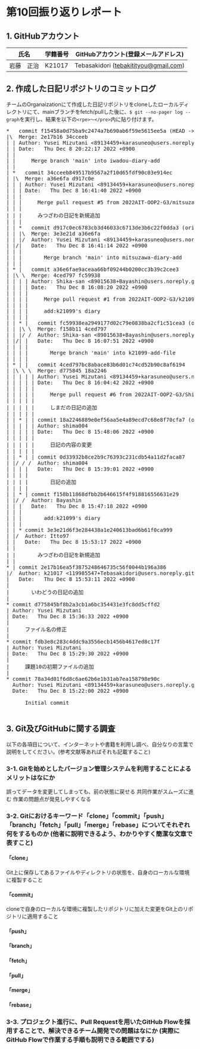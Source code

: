 # 第10回振り返りレポート

## 1. GitHubアカウント

| 氏名           | 学籍番号    | GitHubアカウント(登録メールアドレス) |
| -------------- | ----------- | -------------------------------------- |
| 岩藤　正治     | K21017      | Tebasakidori (tebakitityou@gmail.com) |

## 2. 作成した日記リポジトリのコミットログ

チームのOrganaizationにて作成した日記リポジトリをcloneしたローカルディレクトリにて、mainブランチをfetch/pullした後に、`$ git --no-pager log --graph`を実行し、結果を以下の`<rpe>〜</pre>`内に貼り付けます。

<pre>
*   commit f15458a0d75ba9c2474a7b690ab6f59e5615ee5a (HEAD -> iwadou-diary-add, origin/iwadou-diary-add)
|\  Merge: 2e17b16 34cceeb
| | Author: Yusei Mizutani <89134459+karasuneo@users.noreply.github.com>
| | Date:   Thu Dec 8 20:22:17 2022 +0900
| | 
| |     Merge branch 'main' into iwadou-diary-add
| |   
| *   commit 34cceeb849517b9567a2f10d65fdf90c03e914ec
| |\  Merge: a36e6fa d917c0e
| | | Author: Yusei Mizutani <89134459+karasuneo@users.noreply.github.com>
| | | Date:   Thu Dec 8 16:41:40 2022 +0900
| | | 
| | |     Merge pull request #5 from 2022AIT-OOP2-G3/mitsuzawa-diary-add
| | |     
| | |     みつざわの日記を新規追加
| | |   
| | *   commit d917c0ec6783cb3d46033c6713de3b6c22f0dda3 (origin/mitsuzawa-diary-add)
| | |\  Merge: 3e3e21d a36e6fa
| | |/  Author: Yusei Mizutani <89134459+karasuneo@users.noreply.github.com>
| |/|   Date:   Thu Dec 8 16:41:14 2022 +0900
| | |   
| | |       Merge branch 'main' into mitsuzawa-diary-add
| | |   
| * |   commit a36e6fae9aceaa66bf09244b0200cc3b39c2cee3
| |\ \  Merge: 4ced797 fc59938
| | | | Author: Shika-san <89015638+Bayashin@users.noreply.github.com>
| | | | Date:   Thu Dec 8 16:08:20 2022 +0900
| | | | 
| | | |     Merge pull request #1 from 2022AIT-OOP2-G3/k21099-add-file
| | | |     
| | | |     add:k21099's diary
| | | |   
| | * |   commit fc59938ea2949177d02c79e0838ba2cf1c51cea3 (origin/k21099-add-file, k21099-add-file)
| | |\ \  Merge: f158b11 4ced797
| | |/ /  Author: Shika-san <89015638+Bayashin@users.noreply.github.com>
| |/| |   Date:   Thu Dec 8 16:07:51 2022 +0900
| | | |   
| | | |       Merge branch 'main' into k21099-add-file
| | | |   
| * | |   commit 4ced797bc8abace83b6d01c74cd52b90c8af6194
| |\ \ \  Merge: d775845 18a2246
| | | | | Author: Yusei Mizutani <89134459+karasuneo@users.noreply.github.com>
| | | | | Date:   Thu Dec 8 16:04:42 2022 +0900
| | | | | 
| | | | |     Merge pull request #6 from 2022AIT-OOP2-G3/ShimaPacaDiary
| | | | |     
| | | | |     しまだの日記の追加
| | | | | 
| | * | | commit 18a2246889e0ef56aa5e4a89ecd7c68e8f70cfa7 (origin/ShimaPacaDiary)
| | | | | Author: shima004 <yellow030408@gmail.com>
| | | | | Date:   Thu Dec 8 15:48:06 2022 +0900
| | | | | 
| | | | |     日記の内容の変更
| | | | | 
| | * | | commit 0d33932b8ce2b9c76393c231cdb54a11d2faca87
| |/ / /  Author: shima004 <yellow030408@gmail.com>
| | | |   Date:   Thu Dec 8 15:39:01 2022 +0900
| | | |   
| | | |       日記の追加
| | | | 
| | * | commit f158b11868dfbb2b646615f4f918816556631e29
| |/ /  Author: Bayashin <k21099kk@aitech.ac.jp>
| | |   Date:   Thu Dec 8 15:47:18 2022 +0900
| | |   
| | |       add:k21099's diary
| | | 
| | * commit 3e3e21d6f3e284438a1e240613bad6b61f0ca999
| |/  Author: Itto97 <ittun_0706@i.softbank.jp>
| |   Date:   Thu Dec 8 15:53:17 2022 +0900
| |   
| |       みつざわの日記を新規追加
| | 
* | commit 2e17b16ea5f3875248646735c56f0044b196a386
|/  Author: k21017 <119985547+Tebasakidori@users.noreply.github.com>
|   Date:   Thu Dec 8 15:53:11 2022 +0900
|   
|       いわどうの日記の追加
| 
* commit d775845bf8b2a3cb1a6bc354431e3fc8dd5cffd2
| Author: Yusei Mizutani <yusei4520030401@gmail.com>
| Date:   Thu Dec 8 15:36:33 2022 +0900
| 
|     ファイル名の修正
| 
* commit fdb3e8c283c4ddc9a3556ecb1456b4617ed8c17f
| Author: Yusei Mizutani <yusei4520030401@gmail.com>
| Date:   Thu Dec 8 15:29:30 2022 +0900
| 
|     課題10の初期ファイルの追加
| 
* commit 78a34d01f6d8c6ae62b6e1b31ab7ea158798e90c
  Author: Yusei Mizutani <89134459+karasuneo@users.noreply.github.com>
  Date:   Thu Dec 8 15:22:00 2022 +0900
  
      Initial commit

</pre>


## 3. Git及びGitHubに関する調査

以下の各項目について、インターネットや書籍を利用し調べ、自分なりの言葉で説明をしてください。(参考文献等あればそれも記載すること)

### 3-1. Gitを始めとしたバージョン管理システムを利用することによるメリットはなにか

誤ってデータを変更してしまっても、前の状態に戻せる
共同作業がスムーズに進む
作業の問題点が発見しやすくなる

### 3-2. Gitにおけるキーワード「clone」「commit」「push」「branch」「fetch」「pull」「merge」「rebase」についてそれぞれ何をするものか (他者に説明できるよう、わかりやすく簡潔な文章で表すこと)
#### 「clone」
Git上に保存してあるファイルやディレクトリの状態を、自身のローカルな環境に複製すること

#### 「commit」
cloneで自身のローカルな環境に複製したリポジトリに加えた変更をGit上のリポジトリに適用すること

#### 「push」

#### 「branch」

#### 「fetch」

#### 「pull」

#### 「merge」

#### 「rebase」


### 3-3. プロジェクト進行に、Pull Requestを用いたGitHub Flowを採用することで、解決できるチーム開発での問題はなにか (実際にGitHub Flowで作業する手順も説明できる範囲でする)
